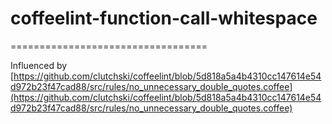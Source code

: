 # coffeelint-function-call-whitespace
==================================

Influenced by
[https://github.com/clutchski/coffeelint/blob/5d818a5a4b4310cc147614e54d972b23f47cad88/src/rules/no_unnecessary_double_quotes.coffee](https://github.com/clutchski/coffeelint/blob/5d818a5a4b4310cc147614e54d972b23f47cad88/src/rules/no_unnecessary_double_quotes.coffee)


